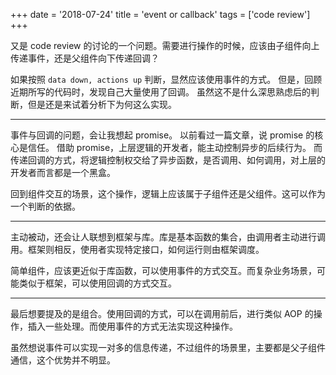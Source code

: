 +++
date = '2018-07-24'
title = 'event or callback'
tags = ['code review']
+++

又是 code review 的讨论的一个问题。需要进行操作的时候，应该由子组件向上传递事件，还是父组件向下传递回调？

如果按照 `data down, actions up` 判断，显然应该使用事件的方式。
但是，回顾近期所写的代码时，发现自己大量使用了回调。
虽然这不是什么深思熟虑后的判断，但是还是来试着分析下为何这么实现。

---

事件与回调的问题，会让我想起 promise。
以前看过一篇文章，说 promise 的核心是信任。
借助 promise，上层逻辑的开发者，能主动控制异步的后续行为。
而传递回调的方式，将逻辑控制权交给了异步函数，是否调用、如何调用，对上层的开发者而言都是一个黑盒。

回到组件交互的场景，这个操作，逻辑上应该属于子组件还是父组件。这可以作为一个判断的依据。

---

主动被动，还会让人联想到框架与库。库是基本函数的集合，由调用者主动进行调用。框架则相反，使用者实现特定接口，如何运行则由框架调度。

简单组件，应该更近似于库函数，可以使用事件的方式交互。而复杂业务场景，可能类似于框架，可以使用回调的方式交互。

---

最后想要提及的是组合。使用回调的方式，可以在调用前后，进行类似 AOP 的操作，插入一些处理。而使用事件的方式无法实现这种操作。

虽然想说事件可以实现一对多的信息传递，不过组件的场景里，主要都是父子组件通信，这个优势并不明显。
